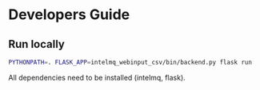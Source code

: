 # Developers Guide

## Run locally

```bash
PYTHONPATH=. FLASK_APP=intelmq_webinput_csv/bin/backend.py flask run
```
All dependencies need to be installed (intelmq, flask).
